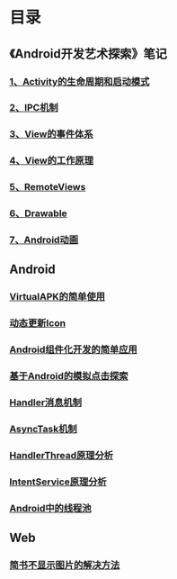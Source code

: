 # 目录

## 《Android开发艺术探索》笔记

### [1、Activity的生命周期和启动模式](《Android开发艺术探索》笔记/1、Activity的生命周期和启动模式.md)

### [2、IPC机制](《Android开发艺术探索》笔记/2、IPC机制.md)

### [3、View的事件体系](《Android开发艺术探索》笔记/3、View的事件体系.md)

### [4、View的工作原理](《Android开发艺术探索》笔记/4、View的工作原理.md)

### [5、RemoteViews](《Android开发艺术探索》笔记/5、RemoteViews.md)

### [6、Drawable](《Android开发艺术探索》笔记/6、Drawable.md)

### [7、Android动画](《Android开发艺术探索》笔记/7、Android动画.md)

## Android

### [VirtualAPK的简单使用](Android/VirtualAPK的简单使用.md)

### [动态更新Icon](Android/动态更新Icon.md)

### [Android组件化开发的简单应用](Android/Android组件化开发的简单应用.md)

### [基于Android的模拟点击探索](Android/基于Android的模拟点击探索.md)

### [Handler消息机制](Android/Handler消息机制.md)

### [AsyncTask机制](Android/AsyncTask机制.md)

### [HandlerThread原理分析](Android/HandlerThread原理分析.md)

### [IntentService原理分析](Android/IntentService原理分析.md)

### [Android中的线程池](Android/Android中的线程池.md)

## Web

### [简书不显示图片的解决方法](Web/简书不显示图片的解决方法.md)